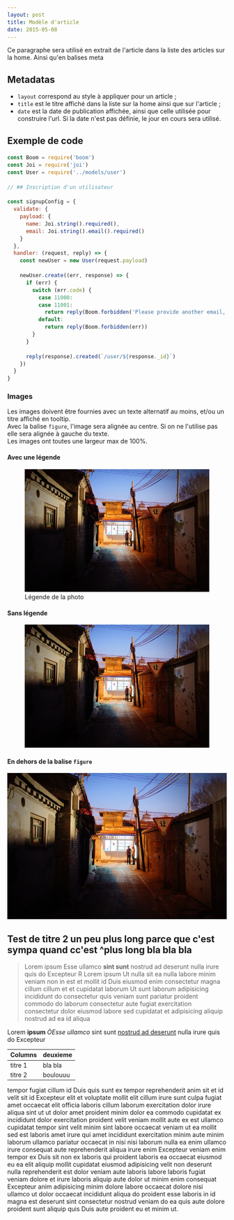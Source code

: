 ```yaml
---
layout: post
title: Modèle d'article
date: 2015-05-08
---
```


Ce paragraphe sera utilisé en extrait de l'article dans la liste des
articles sur la home. Ainsi qu'en balises meta

## Metadatas
- `layout` correspond au style à appliquer pour un article ;
- `title` est le titre affiché dans la liste sur la home ainsi que sur
  l'article ;
- `date` est la date de publication affichée, ainsi que celle utilisée pour
  construire l'url. Si la date n'est pas définie, le
  jour en cours sera utilisé.

## Exemple de code

```js
const Boom = require('boom')
const Joi = require('joi')
const User = require('../models/user')

// ## Inscription d'un utilisateur

const signupConfig = {
  validate: {
    payload: {
      name: Joi.string().required(),
      email: Joi.string().email().required()
    }
  },
  handler: (request, reply) => {
    const newUser = new User(request.payload)

    newUser.create((err, response) => {
      if (err) {
        switch (err.code) {
          case 11000:
          case 11001:
            return reply(Boom.forbidden('Please provide another email, it already exist'))
          default:
            return reply(Boom.forbidden(err))
        }
      }

      reply(response).created(`/user/${response._id}`)
    })
  }
}
```

### Images

Les images doivent être fournies avec un texte alternatif au moins, et/ou un
titre affiché en tooltip.  
Avec la balise `figure`, l'image sera alignée au centre. Si on ne l'utilise pas
elle sera alignée à gauche du texte.  
Les images ont toutes une largeur max de 100%.

#### Avec une légende
<figure>
  <img src="/assets/2229-hutong.jpg" alt="texte alternatif" title="titre tooltip">
  <figcaption>Légende de la photo</figcaption>
</figure>

#### Sans légende
<figure>
  <img src="/assets/2229-hutong.jpg" alt="texte alternatif" title="titre tooltip">
</figure>

#### En dehors de la balise `figure`
![texte alternatif](/assets/2229-hutong.jpg "titre optionnel")

## Test de titre 2 un peu plus long parce que c'est sympa quand cc'est ^plus long bla bla bla

> Lorem ipsum Esse ullamco __sint sunt__ nostrud ad deserunt nulla irure quis do Excepteur
R
Lorem ipsum Ut nulla sit ea nulla labore minim veniam non in est et mollit id Duis eiusmod enim consectetur magna cillum cillum et et cupidatat laborum Ut sunt laborum adipisicing incididunt do consectetur quis veniam sunt pariatur proident commodo do laborum consectetur aute fugiat exercitation consectetur dolor eiusmod labore sed cupidatat et adipisicing aliquip nostrud ad ea id aliqua

Lorem **ipsum** *ÒEsse* _ullamco_ sint sunt [nostrud ad deserunt](http://pouet.com "Titre du lien") nulla irure quis do Excepteur


| Columns   | deuxieme |
| --------- | -------- |
| titre 1   | bla bla  |
| titre 2   | boulouuu |


tempor fugiat cillum id Duis quis sunt ex tempor reprehenderit anim sit et id velit sit id Excepteur elit et voluptate mollit elit cillum irure sunt culpa fugiat amet occaecat elit officia laboris cillum laborum exercitation dolor irure aliqua sint ut ut dolor amet proident minim dolor ea commodo cupidatat ex incididunt dolor exercitation proident velit veniam mollit aute ex est ullamco cupidatat tempor sint velit minim sint labore occaecat veniam ut ea mollit sed est laboris amet irure qui amet incididunt exercitation minim aute minim laborum ullamco pariatur occaecat in nisi nisi laborum nulla ea enim ullamco irure consequat aute reprehenderit aliqua irure enim Excepteur veniam enim tempor ex Duis sit non ex laboris qui proident laboris ea occaecat eiusmod eu ea elit aliquip mollit cupidatat eiusmod adipisicing velit non deserunt nulla reprehenderit est dolor veniam aute laboris labore laboris fugiat veniam dolore et irure laboris aliquip aute dolor ut minim enim consequat Excepteur anim adipisicing minim dolore labore occaecat dolore nisi ullamco ut dolor occaecat incididunt aliqua do proident esse laboris in id magna est deserunt sint consectetur nostrud veniam do ea quis aute dolore proident sunt aliquip quis Duis aute proident eu et minim ut.
